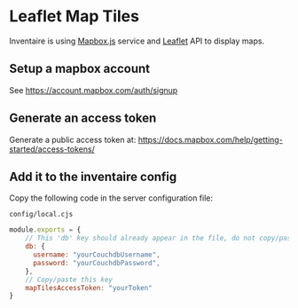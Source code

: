 # Leaflet Map Tiles

Inventaire is using [Mapbox.js](https://www.mapbox.com/) service and [Leaflet](https://leafletjs.com/) API to display maps.

## Setup a mapbox account

See https://account.mapbox.com/auth/signup

## Generate an access token

Generate a public access token at: https://docs.mapbox.com/help/getting-started/access-tokens/

## Add it to the inventaire config

Copy the following code in the server configuration file:

`config/local.cjs`

```js
module.exports = {
	// This 'db' key should already appear in the file, do not copy/paste it
	db: {
	  username: "yourCouchdbUsername",
	  password: "yourCouchdbPassword",
	},
	// Copy/paste this key
	mapTilesAccessToken: "yourToken"
}
```
